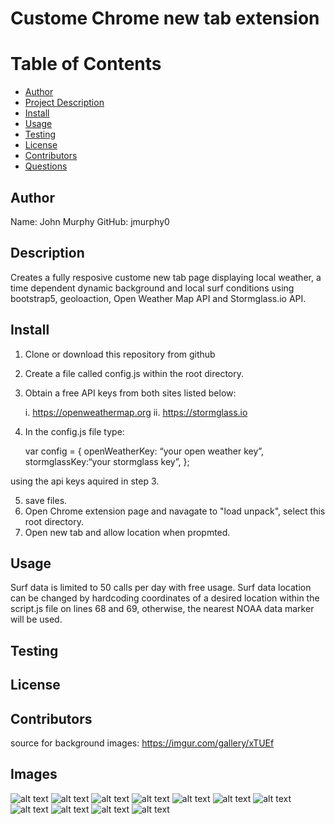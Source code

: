 # Custome Chrome new tab extension

# Table of Contents

- [Author](##Author)
- [Project Description](##Description)
- [Install](##Install)
- [Usage](##Usage)
- [Testing](##Testing)
- [License](##License)
- [Contributors](##Contributors)
- [Questions](##Questions)

## Author

Name: John Murphy
GitHub: jmurphy0

## Description

Creates a fully resposive custome new tab page displaying local weather, a time dependent dynamic background and local surf conditions using bootstrap5, geoloaction, Open Weather Map API and Stormglass.io API.

## Install

1. Clone or download this repository from github
2. Create a file called config.js within the root directory.
3. Obtain a free API keys from both sites listed below:

   i. https://openweathermap.org
   ii. https://stormglass.io

4. In the config.js file type:

   var config = {
   openWeatherKey: “your open weather key”,
   stormglassKey:“your stormglass key”,
   };

using the api keys aquired in step 3.

5. save files.
6. Open Chrome extension page and navagate to "load unpack", select this root directory.
7. Open new tab and allow location when propmted.

## Usage

Surf data is limited to 50 calls per day with free usage. Surf data location can be changed by hardcoding coordinates of a desired location within the script.js file on lines 68 and 69, otherwise, the nearest NOAA data marker will be used.

## Testing

## License

## Contributors

source for background images: https://imgur.com/gallery/xTUEf

## Images

![alt text](imgs/testImgs/2.png)
![alt text](imgs/testImgs/4.png)
![alt text](imgs/testImgs/6.png)
![alt text](imgs/testImgs/8.png)
![alt text](imgs/testImgs/10.png)
![alt text](imgs/testImgs/12.png)
![alt text](imgs/testImgs/14.png)
![alt text](imgs/testImgs/16.png)
![alt text](imgs/testImgs/18.png)
![alt text](imgs/testImgs/20.png)
![alt text](imgs/testImgs/22.png)
